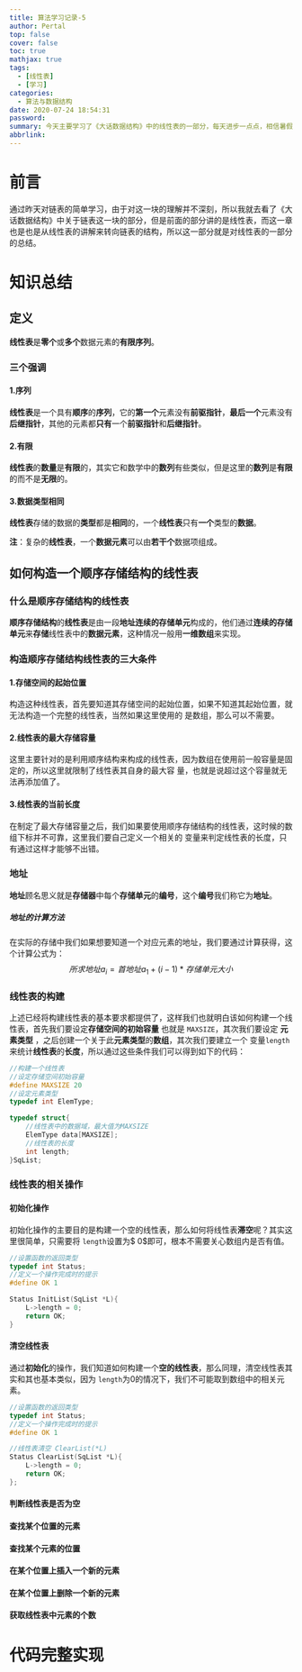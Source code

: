 ```yaml
---
title: 算法学习记录-5
author: Pertal
top: false
cover: false
toc: true
mathjax: true
tags:
  - [线性表]
  - [学习]
categories:
  - 算法与数据结构
date: 2020-07-24 18:54:31
password:
summary: 今天主要学习了《大话数据结构》中的线性表的一部分，每天进步一点点，相信暑假这一块我能懂得更多。
abbrlink:
---
```


#  前言

通过昨天对链表的简单学习，由于对这一块的理解并不深刻，所以我就去看了《大话数据结构》中关于链表这一块的部分，但是前面的部分讲的是线性表，而这一章也是也是从线性表的讲解来转向链表的结构，所以这一部分就是对线性表的一部分的总结。

# 知识总结

## 定义

**线性表**是**零个**或**多个**数据元素的**有限序列**。

### 三个强调

#### 1.序列

**线性表**是一个具有**顺序**的**序列**，它的**第一个**元素没有**前驱指针**，**最后一个**元素没有**后继指针**，其他的元素都**只有**一个**前驱指针**和**后继指针**。

#### 2.有限

**线性表**的**数量**是**有限**的，其实它和数学中的**数列**有些类似，但是这里的**数列**是**有限**的而不是**无限**的。

#### 3.数据类型相同

**线性表**存储的数据的**类型**都是**相同**的，一个**线性表**只有**一个**类型的**数据**。

**注**：复杂的**线性表**，一个**数据元素**可以由**若干个**数据项组成。

## 如何构造一个顺序存储结构的线性表

### 什么是顺序存储结构的线性表

**顺序存储结构**的**线性表**是由一段**地址连续的存储单元**构成的，他们通过**连续的存储单元**来**存储**线性表中的**数据元素**，这种情况一般用**一维数组**来实现。

### 构造顺序存储结构线性表的三大条件

#### 	1.存储空间的起始位置

​		构造这种线性表，首先要知道其存储空间的起始位置，如果不知道其起始位置，就无法构造一个完整的线性表，当然如果这里使用的		是数组，那么可以不需要。

#### 	2.线性表的最大存储容量

​		这里主要针对的是利用顺序结构来构成的线性表，因为数组在使用前一般容量是固定的，所以这里就限制了线性表其自身的最大容		量，也就是说超过这个容量就无法再添加值了。

#### 	3.线性表的当前长度

​		在制定了最大存储容量之后，我们如果要使用顺序存储结构的线性表，这时候的数组下标并不可靠，这里我们要自己定义一个相关的		变量来判定线性表的长度，只有通过这样才能够不出错。

### 地址

**地址**顾名思义就是**存储器**中每个**存储单元**的**编号**，这个**编号**我们称它为**地址**。

##### 地址的计算方法

在实际的存储中我们如果想要知道一个对应元素的地址，我们要通过计算获得，这个计算公式为：
$$
所求地址a_i=首地址a_1+(i-1)*存储单元大小
$$

### 线性表的构建

上述已经将构建线性表的基本要求都提供了，这样我们也就明白该如何构建一个线性表，首先我们要设定**存储空间的初始容量** 也就是 `MAXSIZE`，其次我们要设定 **元素类型** ，之后创建一个关于此**元素类型**的**数组**，其次我们要建立一个 变量`length`来统计**线性表**的**长度**，所以通过这些条件我们可以得到如下的代码：

```c
//构建一个线性表
//设定存储空间初始容量
#define MAXSIZE 20
//设定元素类型
typedef int ElemType;

typedef struct{
    //线性表中的数据域，最大值为MAXSIZE
    ElemType data[MAXSIZE];
    //线性表的长度
    int length;
}SqList;
```

### 线性表的相关操作

#### 初始化操作

初始化操作的主要目的是构建一个空的线性表，那么如何将线性表**滞空**呢？其实这里很简单，只需要将 `length`设置为$ 0$即可，根本不需要关心数组内是否有值。

```c
//设置函数的返回类型
typedef int Status;
//定义一个操作完成时的提示
#define OK 1

Status InitList(SqList *L){
    L->length = 0;
    return OK;
}

```

#### 清空线性表

通过**初始化**的操作，我们知道如何构建一个**空的线性表**，那么同理，清空线性表其实和其也基本类似，因为 `length`为0的情况下，我们不可能取到数组中的相关元素。

```c
//设置函数的返回类型
typedef int Status;
//定义一个操作完成时的提示
#define OK 1

//线性表清空 ClearList(*L)
Status ClearList(SqList *L){
    L->length = 0;
    return OK;
};
```

#### 判断线性表是否为空



#### 查找某个位置的元素

#### 查找某个元素的位置

#### 在某个位置上插入一个新的元素

#### 在某个位置上删除一个新的元素

#### 获取线性表中元素的个数

# 代码完整实现